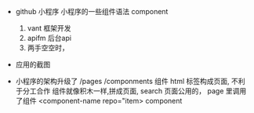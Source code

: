 - github 小程序
  小程序的一些组件语法
  component
  1. vant 框架开发
  2. apifm 后台api
  3. 两手空空时，

- 应用的截图
- 小程序的架构升级了
  /pages
  /componments 组件
  html 标签构成页面, 不利于分工合作
  组件就像积木一样,拼成页面,
  search 页面公用的，
  page 里调用了组件 <component-name repo="item></component-name>
  component
